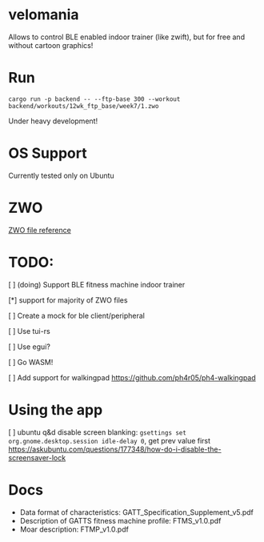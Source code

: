 # velomania
Allows to control BLE enabled indoor trainer (like zwift), but for free and without cartoon graphics!

# Run
```
cargo run -p backend -- --ftp-base 300 --workout backend/workouts/12wk_ftp_base/week7/1.zwo
```

Under heavy development!
# OS Support
Currently tested only on Ubuntu

# ZWO
[ZWO file reference](https://github.com/h4l/zwift-workout-file-reference/blob/master/zwift_workout_file_tag_reference.md)
# TODO:
[ ] (doing) Support BLE fitness machine indoor trainer

[*] support for majority of ZWO files

[ ] Create a mock for ble client/peripheral

[ ] Use tui-rs

[ ] Use egui?

[ ] Go WASM!

[ ] Add support for walkingpad https://github.com/ph4r05/ph4-walkingpad

# Using the app
[ ] ubuntu q&d disable screen blanking: ```gsettings set org.gnome.desktop.session idle-delay 0```, get prev value first https://askubuntu.com/questions/177348/how-do-i-disable-the-screensaver-lock
# Docs
- Data format of characteristics: GATT_Specification_Supplement_v5.pdf
- Description of GATTS fitness machine profile: FTMS_v1.0.pdf
- Moar description: FTMP_v1.0.pdf


